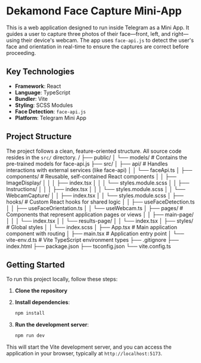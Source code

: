 # Dekamond Face Capture Mini-App

This is a web application designed to run inside Telegram as a Mini App. It guides a user to capture three photos of their face—front, left, and right—using their device's webcam. The app uses `face-api.js` to detect the user's face and orientation in real-time to ensure the captures are correct before proceeding.

## Key Technologies

-   **Framework**: React
-   **Language**: TypeScript
-   **Bundler**: Vite
-   **Styling**: SCSS Modules
-   **Face Detection**: `face-api.js`
-   **Platform**: Telegram Mini App

## Project Structure

The project follows a clean, feature-oriented structure. All source code resides in the `src/` directory.
/
├── public/
│   └── models/              # Contains the pre-trained models for face-api.js
├── src/
│   ├── api/                 # Handles interactions with external services (like face-api)
│   │   └── faceApi.ts
│   ├── components/          # Reusable, self-contained React components
│   │   ├── ImageDisplay/
│   │   │   ├── index.tsx
│   │   │   └── styles.module.scss
│   │   ├── Instructions/
│   │   │   ├── index.tsx
│   │   │   └── styles.module.scss
│   │   └── WebcamCapture/
│   │       ├── index.tsx
│   │       └── styles.module.scss
│   ├── hooks/               # Custom React hooks for shared logic
│   │   ├── useFaceDetection.ts
│   │   ├── useFaceOrientation.ts
│   │   └── useWebcam.ts
│   ├── pages/               # Components that represent application pages or views
│   │   ├── main-page/
│   │   │   └── index.tsx
│   │   └── results-page/
│   │       └── index.tsx
│   ├── styles/              # Global styles
│   │   └── index.scss
│   ├── App.tsx              # Main application component with routing
│   ├── main.tsx             # Application entry point
│   └── vite-env.d.ts        # Vite TypeScript environment types
├── .gitignore
├── index.html
├── package.json
├── tsconfig.json
└── vite.config.ts

## Getting Started

To run this project locally, follow these steps:

1.  **Clone the repository**

2.  **Install dependencies**:
    ```bash
    npm install
    ```

3.  **Run the development server**:
    ```bash
    npm run dev
    ```

This will start the Vite development server, and you can access the application in your browser, typically at `http://localhost:5173`.